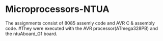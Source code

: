 # Microprocessors-NTUA
The assignments consist of 8085 assemly code and AVR C & assembly code.
#They were executed with the AVR processor(ATmega328PB) and the ntuAboard_G1 board.
